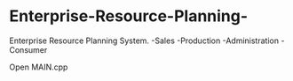 # Enterprise-Resource-Planning-
Enterprise Resource Planning System.
-Sales
-Production
-Administration
-Consumer

Open MAIN.cpp
